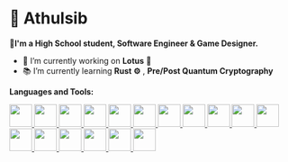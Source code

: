 
<!--
**Athishh/Athishh** is a ✨ _special_ ✨ repository because its `README.md` (this file) appears on your GitHub profile.

Here are some ideas to get you started:

- 🔭 I’m currently working on ...
- 🌱 I’m currently learning ...
- 👯 I’m looking to collaborate on ...
- 🤔 I’m looking for help with ...
- 💬 Ask me about ...
- 📫 How to reach me: ...
- 😄 Pronouns: ...
- ⚡ Fun fact: ...
-->
# 🔱 Athulsib

🌟**I'm a High School student, Software Engineer & Game Designer.**

- 🚀 I’m currently working on **Lotus** 🌸
- 📚 I’m currently learning **Rust ⚙️** , **Pre/Post Quantum Cryptography**
<!--- 🎩 I’m looking to collaborate on **Unique ideas** or **Projects in a Competitive Area**-->

**Languages and Tools:**
<p> 
<!-- Java -->
 <a href="https://www.java.com/" target="_blank"> <img src="https://cdn.jsdelivr.net/gh/devicons/devicon/icons/java/java-original-wordmark.svg" width="40" height="40"/>  
 <!-- Lua -->
 <a href="https://www.lua.org/" target="_blank"> <img src="https://cdn.jsdelivr.net/gh/devicons/devicon@latest/icons/lua/lua-plain.svg" width="40" height="40"/>  
 <!-- Python -->
 <a href="https://www.python.org/" target="_blank"> <img src="https://cdn.jsdelivr.net/gh/devicons/devicon/icons/python/python-original-wordmark.svg" width="40" height="40"/>  
 <!-- HTML-->
 <a href="https://en.wikipedia.org/wiki/HTML" target="_blank"> <img src="https://cdn.jsdelivr.net/gh/devicons/devicon@latest/icons/html5/html5-plain.svg" width="40" height="40"/>  
 <!-- CSS -->
 <a href="https://en.wikipedia.org/wiki/CSS" target="_blank"> <img src="https://cdn.jsdelivr.net/gh/devicons/devicon@latest/icons/css3/css3-plain.svg" width="40" height="40"/>  
 <!--GIT-->
 <a href="https://git-scm.com/" target="_blank"> <img src="https://cdn.jsdelivr.net/gh/devicons/devicon@latest/icons/git/git-original.svg" width="40" height="40"/>  
 <!--BASH-->
 <a href="https://en.wikipedia.org/wiki/Bash_(Unix_shell)" target="_blank"> <img src="https://cdn.jsdelivr.net/gh/devicons/devicon@latest/icons/bash/bash-original.svg" width="40" height="40"/>  
 <!--GITHUB-->
 <a href="https://www.github.com/" target="_blank"> <img src="https://cdn.jsdelivr.net/gh/devicons/devicon@latest/icons/github/github-original.svg" width="40" height="40"/>  
 <!-- IntelliJ -->
 <a href="https://www.jetbrains.com/idea/" target="_blank"> <img src="https://brandslogos.com/wp-content/uploads/images/large/intellij-idea-logo.png" width="40" height="40"/> 
 <!-- PyCharm -->
 <a href="https://www.jetbrains.com/pycharm/" target="_blank"> <img src="https://cdn.jsdelivr.net/gh/devicons/devicon@latest/icons/pycharm/pycharm-original.svg" width="40" height="40"/> 
 <!-- VSCode -->
 <a href="https://code.visualstudio.com/" target="_blank"> <img src="https://cdn.jsdelivr.net/gh/devicons/devicon/icons/vscode/vscode-original.svg" width="40" height="40"/>
 <!-- Linux -->
 <a href="https://www.linux.org" target="_blank"> <img src="https://cdn.jsdelivr.net/gh/devicons/devicon@latest/icons/linux/linux-original.svg" width="40" height="40"/>  
 <!-- Maven -->
 <a href="https://maven.apache.org/" target="_blank"> <img src="https://cdn.jsdelivr.net/gh/devicons/devicon@latest/icons/maven/maven-original.svg" width="40" height="40"/>
  <!-- Gradle -->
 <a href="https://gradle.org/" target="_blank"> <img src="https://cdn.jsdelivr.net/gh/devicons/devicon@latest/icons/gradle/gradle-original.svg" width="40" height="40"/>  
 <!-- Mongo -->
 <a href="https://www.mongodb.com/" target="_blank"> <img src="https://cdn.jsdelivr.net/gh/devicons/devicon/icons/mongodb/mongodb-original-wordmark.svg" width="40" height="40"/>
<!-- MySQL -->
 <a href="https://www.mysql.com/" target="_blank"> <img src="https://cdn.jsdelivr.net/gh/devicons/devicon@latest/icons/mysql/mysql-original-wordmark.svg" width="40" height="40"/>    
<!-- Redis -->
 <a href="https://redis.io/" target="_blank"> <img src="https://cdn.jsdelivr.net/gh/devicons/devicon/icons/redis/redis-original-wordmark.svg" width="40" height="40"/>  
  
</a></p>
